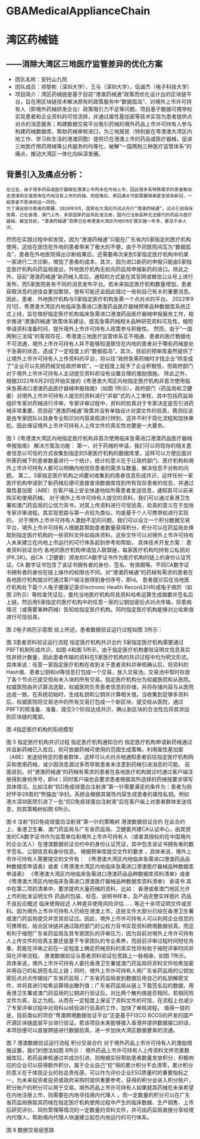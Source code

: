 # GBAMedicalApplianceChain

# 湾区药械链
## ——消除大湾区三地医疗监管差异的优化方案
- 团队名称：安托山九院
- 团队成员：郑黎彬（深圳大学），王与（深圳大学），伍诚杰（电子科技大学）
- 项目简介：湾区药械链是基于目前“港澳药械通”政策而优化设计出的区块链平台，旨在用区块链技术解决原有的政策服务中“数据孤岛”、对境外上市许可持有人（即境外药械研发企业）政策吸引力不足等问题。项目基于数据可携带权实现患者和企业资料的可信流转，并通过属性基加密等技术实现为患者提供点对点的消息服务；构建数据交易平台吸引药械的境外药品上市许可持有人参与构建药械数据库，帮助药械审核进口，为三地居民（特别是在粤港澳大湾区内地工作、学习和生活的港澳同胞）提供已在港澳上市的药品或医疗器械，促进三地医疗用药用械等公共服务的均等化，破解“一国两制三种医疗监管体系”的痛点，推动大湾区一体化向纵深发展。
## 背景引入及痛点分析：
    在过去，由于很多药品或医疗器械在港澳上市而未在内地上市，因此很多有特殊需求的患者都会去港澳购买或使用在内地没有上市的药械。而疫情后，来回通关可能需要隔离甚至感染新冠，一般患者不愿承担这一风险。 
    为了满足部分患者的需要，2020年9月，国家在大湾区内试点先行“港澳药械通”，试点引进临床急需，已在香港、澳门上市，未获国家药监局批准注册，国内已注册品种无法替代的药品与医疗器械。截至目前，“港澳药械通”政策已在粤港澳大湾区内地9市扩展实施一年多，惠及千余人次。 
然而在实践过程中却发现，因为“港澳药械通”只能在广东省内5家指定的医疗机构使用，这给在居住在外地的患者带来了极大的不便。由于不同医院间互为“数据孤岛”，患者在外地医院得出诊断结果后，还需要再次来到5家指定医疗机构中的某一家进行二次诊断，增加了患者的成本。其次，因为进口新药的申报只能由5家指定医疗机构向药监局提出，外地医疗机构无权向药监局申报新药的进口。除此之外，目前“港澳药械通”新药械入库后，通知的方式是在其官网或微信公众号上进行发布，而5家医院各有不同的消息发布平台。若未来指定医疗机构数量增加，患者获取消息的途径会更加繁琐，很有可能还会因此错过一些和自己有关的重要消息。因此，患者、外地医疗机构与5家指定医疗机构急需一个点对点的平台。
	2022年9月1日，粤港澳大湾区内地临床急需进口港澳药品医疗器械预审品种数据库系统正式上线，旨在做好指定医疗机构临床急需进口港澳药品医疗器械申报服务工作，稳步推进“港澳药械通”政策体系建设，提高急需药械相关品种研究资料可及性，缩短申请资料准备时间，提升境外上市许可持有人政策参与积极性。
然而，由于“一国两制三法域”的客观存在，粤港澳三地医疗监管体系互不相通，患者的医疗数据也不可流通，境外上市许可持有人并不能够知道居住在内地的患者对于哪些药械是处于急需的状态，造成了一定程度上的“数据孤岛”。其次，目前的预审库虽然提供了让境外上市许可持有人上传资料的平台，将以往“政府急需药械时才找企业”转变成了“企业可以先把药械交给政府审核”，一定程度上赋予了企业积极性，但政府部门对于境外上市许可持有人主动提交资料却没有设置合理的激励措施。
除此之外，根据2022年6月20日开始实施的《粤港澳大湾区内地指定医疗机构非首次使用临床急需进口港澳药品医疗器械申报指南》（如图 1所示），政府部门（药监局和卫健委）对境外上市许可持有人提交的资料进行“并联”式的人工审核，其中包括药监局组织专家对药械进行评审。专家评审过程中，资料的验真对于专家决定是否引进药械非常重要。而目前“港澳药械通”政策并没有单独设计对源文件的验真，猜测应该是由专家团队以自身专业知识对内容真假进行辨别，这并不利于简化流程和加快审批。因此保证境外上市许可持有人上传文件的真实性也要是一大要务。
 
图 1《粤港澳大湾区内地指定医疗机构非首次使用临床急需进口港澳药品医疗器械申报指南》
	解决方案及功能：
第一，对于药械的申请，我们可以将现存的相关患者信息以可信的方式收集到指定的5家医疗机构的数据库里，这样可以方便后面对所需药械下的患者数量进行一个统计。统计的意义在于让政府部门、医疗机构和境外上市许可持有人都可以明确内地现存患者的需求与数量，解决信息不对称的问题。
第二，5家指定医疗机构之间要对收集到的患者信息形成共识，这样任何一家医疗机构申请到了新药械后便可直接查询数据库找到所有现存患者的信息，并通过属性基加密（ABE）在客户端上安全快速地给所需患者发送信息，通知其可以前来购买和使用药械。
	对于境外上市许可持有人提交的资料，我们可以通过香港卫生署和澳门药监局的公信力背书，对其上传资料进行可信验真，验真的意义在于加快专家评审进程。其实现思路与第一点较为类似，均是基于个人可携带权进行实现的。
	对于境外上市许可持有人激励不足的问题，我们可以设立一个积分数据交易平台，境外上市许可持有人根据其帮助患者数量获得积分，积分可以在药监局处换取到指定医疗机构的一些资料文件如临床资料，这些文件可以对境外上市许可持有人未来建立在内地上市运行的可行体系起到参考和帮助。
	具体技术开发方案：
	患者资料验证合约
各地的医疗机构申请加入联盟链，每家医疗机构均持有公私钥对(PK,SK)。由CA（卫健委）颁发的CA数字证书作为医疗机构的链上的身份认证凭证。CA 数字证书包含了该证书拥有者的身份、签名、有效期等。不同CA数字证书拥有者的身份在链上操作的权限也不同。对“港澳药械通”的药械有需求的患者在各地医疗机构就诊时通过客户端注册得到身份序号，即id。
患者就诊后在当地医疗机构处下载个人电子健康记录(Electronic Health Record,EHR)或电子病历（如图 2所示）等检查凭证后，委托当地医疗机构将其资料哈希运算生成摘要并签名后上链。然后用5家指定的医疗机构中的任意一家的公钥加密后点对点传输，将患病情况（或需要某种药械）告知给指定医疗机构。同时指定医疗机构能够对比哈希值进行可信验真。
 
图 2电子病历示意图
综上所述，患者数据验证运行过程如图 3所示：
 
图 3患者资料验证运行流程
	指定医疗机构共识合约
5家指定医疗机构需要通过PBFT机制形成共识，如图 4和图 5所示。由于指定医疗机构要验证明文信息真实性并统计数量，因此患者传输的资料在5家医疗机构的共识过程中均为明文形式。
具体来说：任意一家指定医疗机构在收到关于患者资料并审核确认后，将资料的Hash值、患者公钥和id等信息打包成一个交易，放入交易池。交易池中暂时存放了各个节点已提交但尚未入块的所有交易。指定医疗机构分为权威医院和从医院。权威医院由共识算法选取，权威医院负责患者信息的存储，并将存储内容与从医院达成一致。在系统初始时，生成私钥和公钥并计算相关值。当收集到足够多资料后，权威医院将交易池中的所有交易打包成一个新区块，提交给从医院，通过PBFT的预准备、准备、提交3个阶段达成共识，确认新区块的合法性后将其添加到区块链的尾部。
 
图 4指定医疗机构的系统模型
 
图 5 指定医疗机构共识过程
	指定医疗机构通知合约
指定医疗机构申请新药械通过并且新药械已入库后，则可依据药械可使用的范围生成策略，利用属性基加密（ABE）发送给特定的患者群体，这样可以点对点地通知患者前往指定医疗机构购买和使用药械，减少因消息源过多而导致患者未注意到药械引进消息的可能。
前面说到，对“港澳药械通”的药械有需求的患者在各地医疗机构就诊时通过客户端注册得到身份序号，即id；同时客户端也会要求患者根据其所选择的药械按要求填写具体情况。比如注射“抗D免疫球蛋白注射液”第一针需要满足的条件为：患者为刚好怀孕28周的“熊猫血”孕妇。系统会根据其属性内容生成患者的属性私钥。例如港大深圳医院引进了一批“抗D免疫球蛋白注射液”后在客户端上对患者群体发送信息，则其策略树如图 6所示。
 
图 6 注射“抗D免疫球蛋白注射液”第一针的策略树
	港澳数据验证合约
在此合约上，香港卫生署、澳门药监局与广东省药监局、卫健委共建CA认证中心，由其颁发的CA数字证书作为监管单位和境外上市许可持有人（或者其授权的在中国境内的企业法人）在港澳数据验证合约中的身份认证凭证，其中包含该证书拥有者的数字签名、公钥信息和身份信息。
根据预审库提交文件的要求 ，具体来说，境外上市许可持有人需要提交的文件有：
	《粤港澳大湾区内地临床急需进口港澳药品品种数据库申请表》或者《粤港澳大湾区内地临床急需进口港澳医疗器械品种数据库申请表》
	《粤港澳大湾区内地临床急需进口港澳药品品种数据库资料清单》或者《粤港澳大湾区内地临床急需进口港澳医疗器械品种数据库资料清单》
	承诺书
其中在第二项的清单中，要求提供大量药械的资料，比如：
	香港或者澳门地区允许上市的批准证明文件
	药品的包装、标签、说明书样本，及产品完整实样图片
	药品不良反应概述
	临床使用综述
	人种差异使用风险评估……
等近十余项证明文件或资料。因为境外上市许可持有人已经在港澳上市，这些文件大部分已经在香港卫生署或澳门药监局提交并受其验证过。因此，境外上市许可持有人可以利用企业信息的可携带权，结合区块链并通过政府部门的公权力背书实现资料跨境数据验真。而这有利于缩短广东省药监局及其专家团队的评审压力，因为目前对境外上市许可持有人上传文件的验真主要还是基于专家团队的专业素养，而目前评审过程时间短任务重。若能在评审之前在一定程度上确定药械资料的真实性将有助于缩短评审时间并简化评审流程。
港澳数据验证与患者资料验证在思路上一脉相承，如图 7所示。具体来说，境外上市许可持有人委托香港卫生署或澳门药监局将资料文件哈希加密并用自己的私钥签名后上链；同时，境外上市许可持有人用广东省药监局的公钥加密后点对点传输给广东省药监局；广东省药监局收到数据后用自己的私钥解密文件，并将其进行哈希运算得出散列值；广东省药监局从链上下载签名后的数据，用香港卫生署或澳门药监局的公钥进行验证后，对比两个散列值是否相同，若相同则文件为真，反之为假。从而在一定程度上保证了资料文件的可信，在流程上也减少了专家评审过程中对资料以经验进行验真的工作，加快了审核进程。
值得一提的是，目前类似的项目“粤澳跨境数据验证平台”正是基于FISCO BCOS的开发的国产开源区块链底层平台进行验证。若该项目未来能够接入香港并提供数据接口的话，本项目便可以直接跨链进行数据验真，进一步加快大湾区数据要素的流通。
 
图 7 港澳数据验证运行流程
	积分交易合约
对于境外药品上市许可持有人的激励措施设置，我们的想法如图 8所示：
境外药品上市许可持有人上传资料文件完善数据库后，若药品审核通过并成功引进，则根据实际帮助患者数量发放积分，积极响应的企业可以获得额外积分。属于企业自己“挖”得的累计积分不会清零，累计积分的意义在于体现企业的社会责任感，可以作为评价企业ESG质量时的重要指标之一，为未来投资者投资或政府采购时提供重要参考。获得的积分会进入积分账户，积分账户的积分可以用于交易。境外药品上市许可持有人如果就其药械在未来希望在内地注册上市，则需要在内地寻找境内代理人 。而一定数量的积分可以在广东省药监局换取其药械在指定医疗机构使用过程中产生的临床数据、生产销售、上市后研究评价、风险管理等情况的一定数量的资料文件，并可由药监局直接分享给境内代理人，帮助境内代理人快速建立起在内地运行的可行体系。
 
图 8 数据交易层思路 
